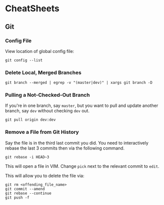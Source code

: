 # CheatSheets

## Git 

### Config File
View location of global config file:

```
git config --list
```

### Delete Local, Merged Branches 

```
git branch --merged | egrep -v "(master|dev)" | xargs git branch -D
```

### Pulling a Not-Checked-Out Branch
If you're in one branch, say `master`, but you want to pull and update another branch, say `dev` without checking `dev` out.

```
git pull origin dev:dev
```

### Remove a File from Git History

Say the file is in the third last commit you did. You need to interactively rebase the last 3 commits then via the following command.

``` 
git rebase -i HEAD~3
```

This will open a file in VIM. Change `pick` next to the relevant commit to `edit`. 

This will allow you to delete the file via:

```
git rm <offending_file_name>
git commit --amend
git rebase --continue
git push -f
```
